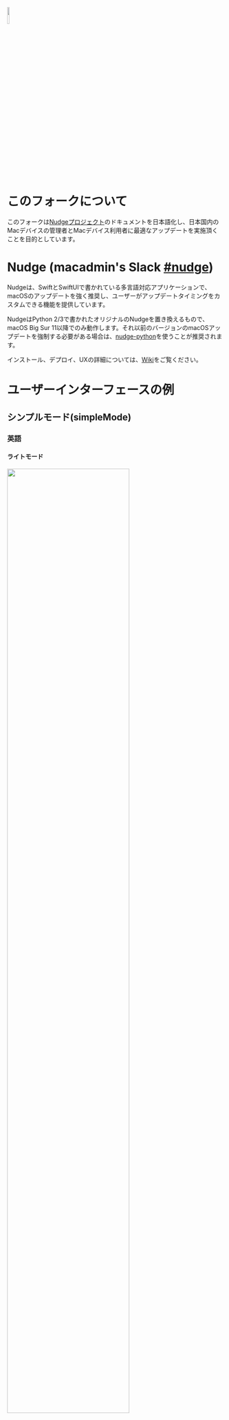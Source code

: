 <img src="/assets/NudgeIcon.png" width=10% height=10%>

# このフォークについて
このフォークは[Nudgeプロジェクト](https://github.com/macadmins/nudge)のドキュメントを日本語化し、日本国内のMacデバイスの管理者とMacデバイス利用者に最適なアップデートを実施頂くことを目的としています。

# Nudge (macadmin's Slack [#nudge](https://macadmins.slack.com/archives/CDUU7DJQ2))
Nudgeは、SwiftとSwiftUIで書かれている多言語対応アプリケーションで、macOSのアップデートを強く推奨し、ユーザーがアップデートタイミングをカスタムできる機能を提供しています。

NudgeはPython 2/3で書かれたオリジナルのNudgeを置き換えるもので、macOS Big Sur 11以降でのみ動作します。それ以前のバージョンのmacOSアップデートを強制する必要がある場合は、[nudge-python](https://github.com/macadmins/nudge-python)を使うことが推奨されます。

インストール、デプロイ、UXの詳細については、[Wiki](https://github.com/macadmins/nudge/wiki)をご覧ください。

# ユーザーインターフェースの例
## シンプルモード(simpleMode)
### 英語
#### ライトモード
<img src="/assets/simple_mode/demo_simple_light_1.png" width=75% height=75%>
<img src="/assets/simple_mode/demo_simple_light_2.png" width=75% height=75%>

#### ダークモード
<img src="/assets/simple_mode/demo_simple_dark_1.png" width=75% height=75%>
<img src="/assets/simple_mode/demo_simple_dark_2.png" width=75% height=75%>

### ローカライズ (Spanish)
#### ライトモード
<img src="/assets/simple_mode/demo_simple_light_localized.png" width=75% height=75%>

#### ダークモード
<img src="/assets/simple_mode/demo_simple_dark_localized.png" width=75% height=75%>

## 通常モード(standardMode)
### 英語
#### ライトモード
<img src="/assets/standard_mode/demo_light_1_icon.png" width=75% height=75%>
<img src="/assets/standard_mode/demo_light_1_no_icon.png" width=75% height=75%>
<img src="/assets/standard_mode/demo_light_2_icon.png" width=75% height=75%>
<img src="/assets/standard_mode/demo_light_2_no_icon.png" width=75% height=75%>
<img src="/assets/standard_mode/demo_light_3.png" width=75% height=75%>
<img src="/assets/standard_mode/demo_light_4.png" width=75% height=75%>

#### ダークモード
<img src="/assets/standard_mode/demo_dark_1_icon.png" width=75% height=75%>
<img src="/assets/standard_mode/demo_dark_1_no_icon.png" width=75% height=75%>
<img src="/assets/standard_mode/demo_dark_2_icon.png" width=75% height=75%>
<img src="/assets/standard_mode/demo_dark_2_no_icon.png" width=75% height=75%>
<img src="/assets/standard_mode/demo_dark_3.png" width=75% height=75%>
<img src="/assets/standard_mode/demo_dark_4.png" width=75% height=75%>

### Localized (Spanish)
#### ライトモード
<img src="/assets/standard_mode/demo_light_2_localized.png" width=75% height=75%>
<img src="/assets/standard_mode/demo_light_4_icon_localized.png" width=75% height=75%>

#### ダークモード
<img src="/assets/standard_mode/demo_dark_2_icon_localized.png" width=75% height=75%>
<img src="/assets/standard_mode/demo_dark_4_localized.png" width=75% height=75%>
